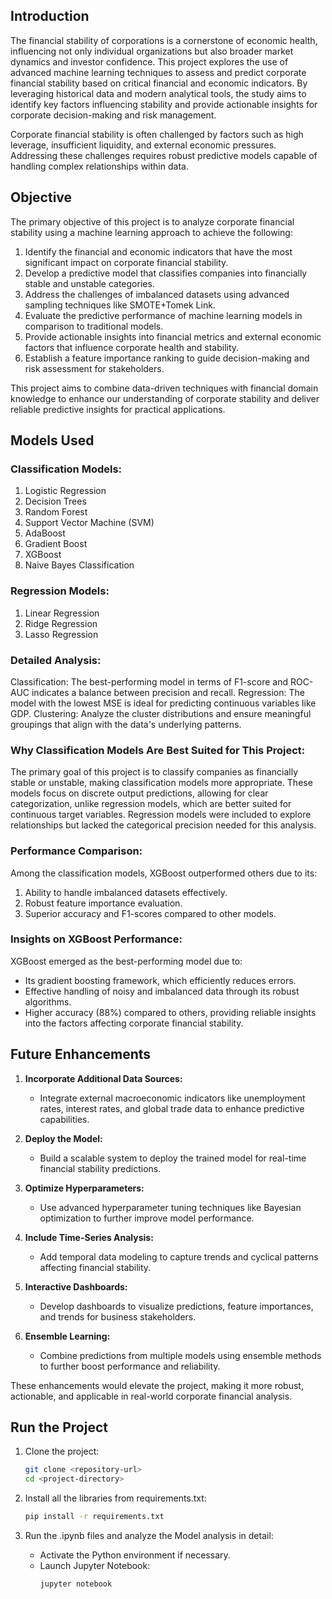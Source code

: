 ## Introduction

The financial stability of corporations is a cornerstone of economic health, influencing not only individual organizations but also broader market dynamics and investor confidence. This project explores the use of advanced machine learning techniques to assess and predict corporate financial stability based on critical financial and economic indicators. By leveraging historical data and modern analytical tools, the study aims to identify key factors influencing stability and provide actionable insights for corporate decision-making and risk management.

Corporate financial stability is often challenged by factors such as high leverage, insufficient liquidity, and external economic pressures. Addressing these challenges requires robust predictive models capable of handling complex relationships within data.

## Objective

The primary objective of this project is to analyze corporate financial stability using a machine learning approach to achieve the following:

1. Identify the financial and economic indicators that have the most significant impact on corporate financial stability.
2. Develop a predictive model that classifies companies into financially stable and unstable categories.
3. Address the challenges of imbalanced datasets using advanced sampling techniques like SMOTE+Tomek Link.
4. Evaluate the predictive performance of machine learning models in comparison to traditional models.
5. Provide actionable insights into financial metrics and external economic factors that influence corporate health and stability.
6. Establish a feature importance ranking to guide decision-making and risk assessment for stakeholders.

This project aims to combine data-driven techniques with financial domain knowledge to enhance our understanding of corporate stability and deliver reliable predictive insights for practical applications.

## Models Used

### Classification Models:
1. Logistic Regression
2. Decision Trees
3. Random Forest
4. Support Vector Machine (SVM)
5. AdaBoost
6. Gradient Boost
7. XGBoost
8. Naive Bayes Classification

### Regression Models:
1. Linear Regression
2. Ridge Regression
3. Lasso Regression

### Detailed Analysis:
Classification: The best-performing model in terms of F1-score and ROC-AUC indicates a balance between precision and recall.
Regression: The model with the lowest MSE is ideal for predicting continuous variables like GDP.
Clustering: Analyze the cluster distributions and ensure meaningful groupings that align with the data's underlying patterns.

### Why Classification Models Are Best Suited for This Project:
The primary goal of this project is to classify companies as financially stable or unstable, making classification models more appropriate. These models focus on discrete output predictions, allowing for clear categorization, unlike regression models, which are better suited for continuous target variables. Regression models were included to explore relationships but lacked the categorical precision needed for this analysis.

### Performance Comparison:
Among the classification models, XGBoost outperformed others due to its:
1. Ability to handle imbalanced datasets effectively.
2. Robust feature importance evaluation.
3. Superior accuracy and F1-scores compared to other models.

### Insights on XGBoost Performance:
XGBoost emerged as the best-performing model due to:
- Its gradient boosting framework, which efficiently reduces errors.
- Effective handling of noisy and imbalanced data through its robust algorithms.
- Higher accuracy (88%) compared to others, providing reliable insights into the factors affecting corporate financial stability.

## Future Enhancements

1. **Incorporate Additional Data Sources:**
   - Integrate external macroeconomic indicators like unemployment rates, interest rates, and global trade data to enhance predictive capabilities.

2. **Deploy the Model:**
   - Build a scalable system to deploy the trained model for real-time financial stability predictions.

3. **Optimize Hyperparameters:**
   - Use advanced hyperparameter tuning techniques like Bayesian optimization to further improve model performance.

4. **Include Time-Series Analysis:**
   - Add temporal data modeling to capture trends and cyclical patterns affecting financial stability.

5. **Interactive Dashboards:**
   - Develop dashboards to visualize predictions, feature importances, and trends for business stakeholders.

6. **Ensemble Learning:**
   - Combine predictions from multiple models using ensemble methods to further boost performance and reliability.

These enhancements would elevate the project, making it more robust, actionable, and applicable in real-world corporate financial analysis.

## Run the Project

1. Clone the project:
   ```bash
   git clone <repository-url>
   cd <project-directory>
   ```

2. Install all the libraries from requirements.txt:
   ```bash
   pip install -r requirements.txt
   ```

3. Run the .ipynb files and analyze the Model analysis in detail:
   - Activate the Python environment if necessary.
   - Launch Jupyter Notebook:
     ```bash
     jupyter notebook
     ```
